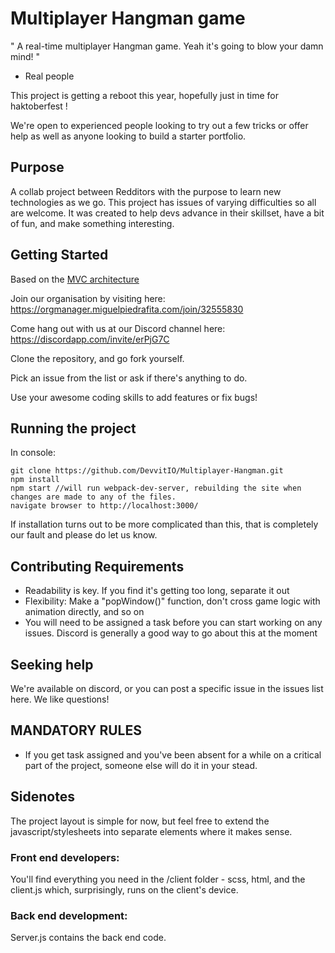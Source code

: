 # Multiplayer Hangman game

" A real-time multiplayer Hangman game. Yeah it's going to blow your damn mind! " 
- Real people 

This project is getting a reboot this year, hopefully just in time for haktoberfest ! 

We're open to experienced people looking to try out a few tricks or offer help as well as anyone looking to build a starter portfolio.


## Purpose 

A collab project between Redditors with the purpose to learn new technologies as we go. This project has issues of varying difficulties so all are welcome.
It was created to help devs advance in their skillset, have a bit of fun, and make something interesting.

## Getting Started

Based on the [MVC architecture](http://todomvc.com/examples/vanilla-es6/)

Join our organisation by visiting here:
https://orgmanager.miguelpiedrafita.com/join/32555830

Come hang out with us at our Discord channel here:
https://discordapp.com/invite/erPjG7C

Clone the repository, and go fork yourself.

Pick an issue from the list or ask if there's anything to do.

Use your awesome coding skills to add features or fix bugs!

## Running the project
In console:
````
git clone https://github.com/DevvitIO/Multiplayer-Hangman.git
npm install
npm start //will run webpack-dev-server, rebuilding the site when changes are made to any of the files.
navigate browser to http://localhost:3000/
````
If installation turns out to be more complicated than this, that is completely our fault and please do let us know. 

## Contributing Requirements
* Readability is key. If you find it's getting too long, separate it out
* Flexibility: Make a "popWindow()" function, don't cross game logic with animation directly, and so on
* You will need to be assigned a task before you can start working on any issues. Discord is generally a good way to go about this at the moment

## Seeking help

We're available on discord, or you can post a specific issue in the issues list here. We like questions!

## MANDATORY RULES

* If you get task assigned and you've been absent for a while on a critical part of the project, someone else will do it in your stead.

## Sidenotes

The project layout is simple for now, but feel free to extend the javascript/stylesheets into separate elements where it makes sense.

### Front end developers:

You'll find everything you need in the /client folder - scss, html, and the client.js which, surprisingly, runs on the client's device.

### Back end development:

Server.js contains the back end code. 